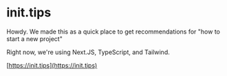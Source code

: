 # init.tips

Howdy. We made this as a quick place to get recommendations for "how to start a new project"

Right now, we're using Next.JS, TypeScript, and Tailwind.

[https://init.tips](https://init.tips)
